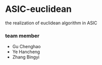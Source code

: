 # ASIC-euclidean
the realization of euclidean algorithm in ASIC

### team member 
* Gu Chenghao
* Ye Hancheng
* Zhang Bingyi 

###

